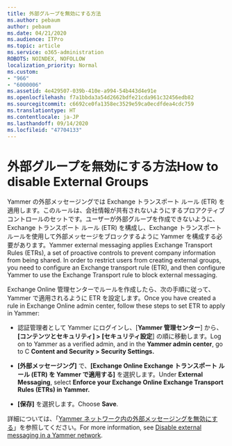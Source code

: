 ```yaml
---
title: 外部グループを無効にする方法
ms.author: pebaum
author: pebaum
ms.date: 04/21/2020
ms.audience: ITPro
ms.topic: article
ms.service: o365-administration
ROBOTS: NOINDEX, NOFOLLOW
localization_priority: Normal
ms.custom:
- "966"
- "6000006"
ms.assetid: 4e429507-039b-410e-a994-54b443d4e91e
ms.openlocfilehash: f7a1bbda3a54d2662bdfe21cda961c32456edb82
ms.sourcegitcommit: c6692ce0fa1358ec3529e59ca0ecdfdea4cdc759
ms.translationtype: HT
ms.contentlocale: ja-JP
ms.lasthandoff: 09/14/2020
ms.locfileid: "47704133"
---
```

# <a name="how-to-disable-external-groups"></a><span data-ttu-id="c92bd-102">外部グループを無効にする方法</span><span class="sxs-lookup"><span data-stu-id="c92bd-102">How to disable External Groups</span></span>

<span data-ttu-id="c92bd-p101">Yammer の外部メッセージングでは Exchange トランスポート ルール (ETR) を適用します。このルールは、会社情報が共有されないようにするプロアクティブ コントロールのセットです。ユーザーが外部グループを作成できないように、Exchange トランスポート ルール (ETR) を構成し、Exchange トランスポート ルールを使用して外部メッセージをブロックするように Yammer を構成する必要があります。</span><span class="sxs-lookup"><span data-stu-id="c92bd-p101">Yammer external messaging applies Exchange Transport Rules (ETRs), a set of proactive controls to prevent company information from being shared. In order to restrict users from creating external groups, you need to configure an Exchange transport rule (ETR), and then configure Yammer to use the Exchange Transport rule to block external messaging.</span></span>
  
<span data-ttu-id="c92bd-105">Exchange Online 管理センターでルールを作成したら、次の手順に従って、Yammer で適用されるように ETR を設定します。</span><span class="sxs-lookup"><span data-stu-id="c92bd-105">Once you have created a rule in Exchange Online admin center, follow these steps to set ETR to apply in Yammer:</span></span>
  
- <span data-ttu-id="c92bd-106">認証管理者として Yammer にログインし、[**Yammer 管理センター**] から、**[コンテンツとセキュリティ] \> [セキュリティ設定**] の順に移動します。</span><span class="sxs-lookup"><span data-stu-id="c92bd-106">Log on to Yammer as a verified admin, and in the **Yammer admin center**, go to C **Content and Security \> Security Settings.**</span></span>

- <span data-ttu-id="c92bd-107">**[外部メッセージング]** で、**[Exchange Online Exchange トランスポート ルール (ETR) を Yammer で適用する]** を選択します。</span><span class="sxs-lookup"><span data-stu-id="c92bd-107">Under **External Messaging**, select **Enforce your Exchange Online Exchange Transport Rules (ETRs) in Yammer.**</span></span>

- <span data-ttu-id="c92bd-108">**[保存]** を選択します。</span><span class="sxs-lookup"><span data-stu-id="c92bd-108">Choose **Save**.</span></span>

<span data-ttu-id="c92bd-109">詳細については、「[Yammer ネットワーク内の外部メッセージングを無効にする](https://docs.microsoft.com/yammer/work-with-external-users/disable-external-messaging)」を参照してください。</span><span class="sxs-lookup"><span data-stu-id="c92bd-109">For more information, see [Disable external messaging in a Yammer network](https://docs.microsoft.com/yammer/work-with-external-users/disable-external-messaging).</span></span>
  